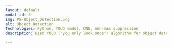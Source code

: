 ```yaml
---
layout: default
modal-id: 5
img: P5-Object_Detection.png  
alt: Object Detection 
Technologies: Python, YOLO model, CNN, non-max suppression
description: Used YOLO ("you only look once") algorithm for object detection with non-max suppression to detect and locate cars in an Image.

---
```

